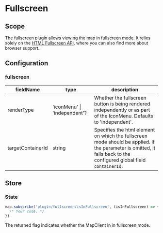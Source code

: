 # Fullscreen

## Scope

The fullscreen plugin allows viewing the map in fullscreen mode. It relies solely on the [HTML Fullscreen API](https://developer.mozilla.org/en-US/docs/Web/API/Fullscreen_API), where you can also find more about browser support.

## Configuration

### fullscreen

| fieldName         | type                         | description                                                                                                                                                         |
|-------------------|------------------------------|---------------------------------------------------------------------------------------------------------------------------------------------------------------------|
| renderType        | 'iconMenu' \| 'independent'? | Whether the fullscreen button is being rendered independently or as part of the IconMenu. Defaults to 'independent'.                                                |
| targetContainerId | string                       | Specifies the html element on which the fullscreen mode should be applied. If the parameter is omitted, it falls back to the configured global field `containerId`. |

## Store

### State

```js
map.subscribe('plugin/fullscreen/isInFullscreen', (isInFullscreen) => {
  /* Your code. */
})
```

The returned flag indicates whether the MapClient in in fullscreen mode.
